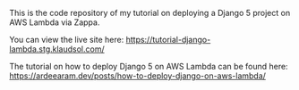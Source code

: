 This is the code repository of my tutorial on deploying a Django 5 project on AWS Lambda via Zappa.

You can view the live site here: https://tutorial-django-lambda.stg.klaudsol.com/

The tutorial on how to deploy Django 5 on AWS Lambda can be found here: https://ardeearam.dev/posts/how-to-deploy-django-on-aws-lambda/
